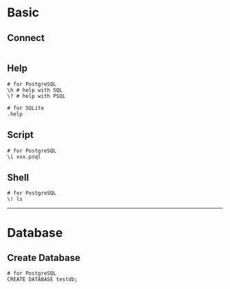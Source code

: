 # Basic


## Connect

```
```

## Help

```
# for PostgreSQL
\h # help with SQL
\? # help with PSQL

# for SQLite
.help
```


## Script

```
# for PostgreSQL
\i xxx.psql
```


## Shell

```
# for PostgreSQL
\! ls
```


----


# Database


## Create Database

```
# for PostgreSQL
CREATE DATABASE testdb;
```


## Delete Database

```
# for PostgreSQL
DROP DATABASE testdb;
```


## Show All Database

```
# for PostgreSQL
\l
```


## Show Current Database

```
# for PostgreSQL
\c
```


## Use Database

```
# for PostgreSQL
\c testdb
```

----


# Table


## Create Table

```
CREATE TABLE CUSTOMERS(
  ID   INT              NOT NULL,
  NAME VARCHAR (20)     NOT NULL,
  AGE  INT              NOT NULL,
  ADDRESS  CHAR (25) ,
  SALARY   DECIMAL (18, 2),       
  PRIMARY KEY (ID)
);
```

## Delete Table

```
DROP TABLE CUSTOMERS;
```

## Show Table

```
# for PostgreSQL
\d

# for SQLite
.table
```

## Show Table Schema

```
# for PostgreSQL
\d CUSTOMERS

# for SQLite
.schema CUSTOMERS
```

----


# Query


## Create Query

```
INSERT INTO CUSTOMERS (ID,NAME,AGE,ADDRESS,SALARY)
VALUES (1, 'Ramesh', 32, 'Ahmedabad', 2000.00 );

INSERT INTO CUSTOMERS (ID,NAME,AGE,ADDRESS,SALARY)
VALUES (2, 'Khilan', 25, 'Delhi', 1500.00 );

INSERT INTO CUSTOMERS (ID,NAME,AGE,ADDRESS,SALARY)
VALUES (3, 'kaushik', 23, 'Kota', 2000.00 );

INSERT INTO CUSTOMERS (ID,NAME,AGE,ADDRESS,SALARY)
VALUES (4, 'Chaitali', 25, 'Mumbai', 6500.00 );

INSERT INTO CUSTOMERS (ID,NAME,AGE,ADDRESS,SALARY)
VALUES (5, 'Hardik', 27, 'Bhopal', 8500.00 );

INSERT INTO CUSTOMERS (ID,NAME,AGE,ADDRESS,SALARY)
VALUES (6, 'Komal', 22, 'MP', 4500.00 );
```

## Delete Query

```
DELETE FROM CUSTOMERS;
DELETE FROM CUSTOMERS WHERE ID = 6;
```

## Update Query

```
UPDATE CUSTOMERS SET ADDRESS = 'Pune' WHERE ID = 6;
```


## Selete Query

```
SELECT * FROM CUSTOMERS;
SELECT ID, NAME, SALARY FROM CUSTOMERS;
SELECT ID, NAME, SALARY FROM CUSTOMERS WHERE SALARY > 2000;
SELECT ID, NAME, SALARY FROM CUSTOMERS WHERE NAME = 'Hardik';
SELECT ID, NAME, SALARY FROM CUSTOMERS WHERE NAME LIKE '%m%';

SELECT ID, NAME, SALARY FROM CUSTOMERS WHERE SALARY > 2000 AND age < 25;
SELECT ID, NAME, SALARY FROM CUSTOMERS WHERE SALARY > 2000 OR age < 25;

SELECT * FROM CUSTOMERS LIMIT 3;
SELECT * FROM customers ORDER BY age DESC, salary ASC;
```